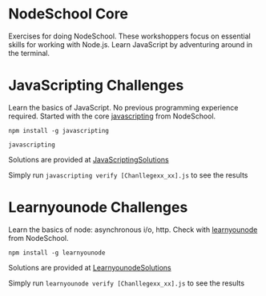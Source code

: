 # NodeSchool Core
Exercises for doing NodeSchool. 
These workshoppers focus on essential skills for working with Node.js.
Learn JavaScript by adventuring around in the terminal.

# JavaScripting Challenges
Learn the basics of JavaScript. No previous programming experience required.
Started with the core [javascripting](https://nodeschool.io/#workshopper-list) from NodeSchool.


`npm install -g javascripting`

`javascripting`

Solutions are provided at [JavaScriptingSolutions](https://github.com/fbiztk110/NodeSchool/tree/master/JavaScriptingSolutions)

Simply run
`javascripting verify [Chanllegexx_xx].js` to see the results

# Learnyounode Challenges
Learn the basics of node: asynchronous i/o, http. 
Check with [learnyounode](https://nodeschool.io/#workshopper-list) from NodeSchool.

`npm install -g learnyounode`

Solutions are provided at [LearnyounodeSolutions](https://github.com/fbiztk110/NodeSchool/tree/master/LearnyounodeSolutions)

Simply run
`learnyounode verify [Chanllegexx_xx].js` to see the results
